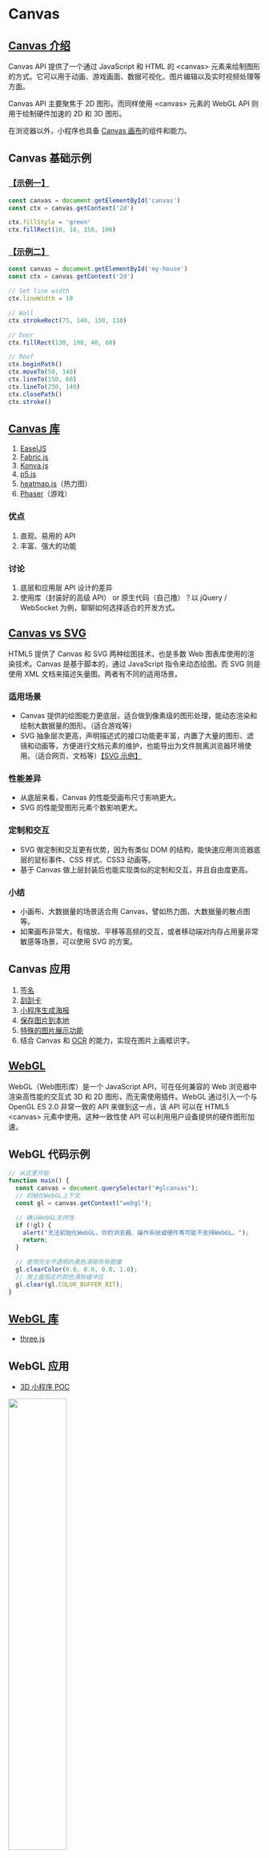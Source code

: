 # Canvas

## [Canvas 介绍](https://developer.mozilla.org/zh-CN/docs/Web/API/Canvas_API)
Canvas API 提供了一个通过 JavaScript 和 HTML 的 &lt;canvas&gt; 元素来绘制图形的方式。它可以用于动画、游戏画面、数据可视化、图片编辑以及实时视频处理等方面。

Canvas API 主要聚焦于 2D 图形。而同样使用 &lt;canvas&gt; 元素的 WebGL API 则用于绘制硬件加速的 2D 和 3D 图形。

在浏览器以外，小程序也具备 [Canvas 画布](https://developers.weixin.qq.com/miniprogram/dev/framework/ability/canvas.html)的组件和能力。

## Canvas 基础示例
### [【示例一】](https://developer.mozilla.org/zh-CN/docs/Web/API/Canvas_API#%E7%BB%93%E6%9E%9C)

``` javascript
const canvas = document.getElementById('canvas')
const ctx = canvas.getContext('2d')

ctx.fillStyle = 'green'
ctx.fillRect(10, 10, 150, 100)
```

### [【示例二】](https://developer.mozilla.org/zh-CN/docs/Web/API/CanvasRenderingContext2D#%E5%9F%BA%E7%A1%80%E7%A4%BA%E4%BE%8B)

``` javascript
const canvas = document.getElementById('my-house')
const ctx = canvas.getContext('2d')

// Set line width
ctx.lineWidth = 10

// Wall
ctx.strokeRect(75, 140, 150, 110)

// Door
ctx.fillRect(130, 190, 40, 60)

// Roof
ctx.beginPath()
ctx.moveTo(50, 140)
ctx.lineTo(150, 60)
ctx.lineTo(250, 140)
ctx.closePath()
ctx.stroke()
```

## [Canvas 库](https://developer.mozilla.org/zh-CN/docs/Web/API/Canvas_API#resources)
1. [EaselJS](https://www.createjs.com/easeljs)
2. [Fabric.js](http://fabricjs.com/)
3. [Konva.js](https://konvajs.org/)
4. [p5.js](https://p5js.org/)
5. [heatmap.js](https://www.patrick-wied.at/static/heatmapjs/)（热力图）
6. [Phaser](https://phaser.io/)（游戏）

### 优点
1. 直观、易用的 API
2. 丰富、强大的功能

### 讨论
1. 底层和应用层 API 设计的差异
2. 使用库（封装好的高级 API） or 原生代码（自己撸）？以 jQuery / WebSocket 为例，聊聊如何选择适合的开发方式。

## [Canvas vs SVG](https://g2.antv.vision/zh/docs/manual/tutorial/renderers)
HTML5 提供了 Canvas 和 SVG 两种绘图技术，也是多数 Web 图表库使用的渲染技术。Canvas 是基于脚本的，通过 JavaScript 指令来动态绘图。而 SVG 则是使用 XML 文档来描述矢量图。两者有不同的适用场景。

### 适用场景
- Canvas 提供的绘图能力更底层，适合做到像素级的图形处理，能动态渲染和绘制大数据量的图形。（适合游戏等）
- SVG 抽象层次更高，声明描述式的接口功能更丰富，内置了大量的图形、滤镜和动画等，方便进行文档元素的维护，也能导出为文件脱离浏览器环境使用。（适合网页、文档等）[【SVG 示例】](http://43.254.54.39:8103/)

### 性能差异
- 从底层来看，Canvas 的性能受画布尺寸影响更大。
- SVG 的性能受图形元素个数影响更大。

### 定制和交互
- SVG 做定制和交互更有优势，因为有类似 DOM 的结构，能快速应用浏览器底层的鼠标事件、CSS 样式、CSS3 动画等。
- 基于 Canvas 做上层封装后也能实现类似的定制和交互，并且自由度更高。

### 小结
- 小画布、大数据量的场景适合用 Canvas，譬如热力图、大数据量的散点图等。
- 如果画布非常大，有缩放、平移等高频的交互，或者移动端对内存占用量非常敏感等场景，可以使用 SVG 的方案。

## Canvas 应用
1. [签名](https://juejin.cn/post/6844903640843599886)
2. [刮刮卡](https://zhuanlan.zhihu.com/p/84020475)
3. [小程序生成海报](https://fe.anchnet.com/2020/%E5%BE%AE%E4%BF%A1%E5%B0%8F%E7%A8%8B%E5%BA%8F%E5%AE%9E%E8%B7%B5/)
4. [保存图片到本地](https://www.zhuyuntao.cn/canvas%E4%BF%9D%E5%AD%98%E5%9B%BE%E7%89%87%E5%88%B0%E6%9C%AC%E5%9C%B0)
5. [特殊的图片展示功能](https://openseadragon.github.io/)
6. 结合 Canvas 和 [OCR](https://cloud.tencent.com/product/ocr-catalog) 的能力，实现在图片上画框识字。

## [WebGL](https://developer.mozilla.org/zh-CN/docs/Web/API/WebGL_API)
WebGL（Web图形库）是一个 JavaScript API，可在任何兼容的 Web 浏览器中渲染高性能的交互式 3D 和 2D 图形，而无需使用插件。WebGL 通过引入一个与 OpenGL ES 2.0 非常一致的 API 来做到这一点，该 API 可以在 HTML5 &lt;canvas&gt; 元素中使用。这种一致性使 API 可以利用用户设备提供的硬件图形加速。

## WebGL 代码示例
``` javascript
// 从这里开始
function main() {
  const canvas = document.querySelector("#glcanvas");
  // 初始化WebGL上下文
  const gl = canvas.getContext("webgl");

  // 确认WebGL支持性
  if (!gl) {
    alert("无法初始化WebGL，你的浏览器、操作系统或硬件等可能不支持WebGL。");
    return;
  }

  // 使用完全不透明的黑色清除所有图像
  gl.clearColor(0.0, 0.0, 0.0, 1.0);
  // 用上面指定的颜色清除缓冲区
  gl.clear(gl.COLOR_BUFFER_BIT);
}
```

## [WebGL 库](https://developer.mozilla.org/zh-CN/docs/Web/API/WebGL_API#库)
- [three.js](https://threejs.org/)

## WebGL 应用
- [3D 小程序 POC](https://github.com/xiaoda/miniprogram-3d-poc)

<img src="https://raw.githubusercontent.com/xiaoda/canvas/master/images/miniprogram-3d-poc.png" width="48%" />

## Canvas 的拓展性思考
1. &lt;canvas&gt; 与 &lt;audio&gt; &lt;video&gt; 等 HTML5 标签丰富、增强了浏览器前端的能力，可用于复杂的功能需求。

### 【案例】录制视频，截取图片并上传 / 下载
``` html
<!DOCTYPE html>
<html>
<head>
  <meta name="viewport" content="width=device-width">
  <title>Demo</title>
  <style>
    .hide {display: none;}
  </style>
</head>
<body>
  <input id="upload" type="file" accept="video/*">
  <button id="load">Load</button>
  <video id="video" class="hide" controls></video>
  <canvas id="canvas" class="hide" width="200" height="200"></canvas>

  <script src="./jquery.js"></script>
  <script>
    const $upload = $('#upload')
    const $load = $('#load')
    const $video = $('#video')
    const video = $video.get(0)
    const $canvas = $('#canvas')
    const canvas = $canvas.get(0)
    const ctx = canvas.getContext('2d')

    $upload.on('change', function (event) {
      video.src = URL.createObjectURL(event.target.files[0])
    })
    $video.on('loadeddata', function () {
      video.currentTime = 1
    })
    $video.on('timeupdate', function () {
      ctx.drawImage(video, 0, 0, canvas.width, canvas.height)
      const dataUrl = canvas.toDataURL('image/jpeg')
      const link = document.createElement('a')
      link.href = dataUrl
      link.download = 'demo.jpg'
      link.click()
    })
    $load.on('click', function () {
      video.load()
    })
  </script>
</body>
</html>
```

2. 浏览器本质上就是一个功能齐全、超级复杂的 Canvas。[【浏览器渲染流程】](https://juejin.cn/post/6844903565610188807)

## Canvas 进阶项目
1. [Flipboard/react-canvas](https://github.com/Flipboard/react-canvas)：在移动端页面使用支持硬件加速的 Canvas 代替性能较差的 DOM 的一次尝试
2. [html2canvas](https://html2canvas.hertzen.com/)：将页面上指定的 DOM 元素渲染到 canvas 并保存
3. [glfx.js](https://evanw.github.io/glfx.js/demo/)：Canvas 滤镜效果库

## [Canvas 进阶项目之设计稿生成代码](https://github.com/xiaoda/design2code)
### 前言
我们深知前端开发存在的问题，并期待进化。前端技术领域一直在不断发展和变革，短期不一定能发现明显的进步，但长期看就一定能看到。

就我个人而言，我觉得 [前后端联调](https://github.com/xiaoda/web-api-issues) 是开发流程中最复杂、耗时最长、问题最多的阶段，但这个阶段要想进行显著的改进是非常困难的。而前端开发流程中相对机械的工作：静态页面开发，可能是一个很好的切入点。

### 相关项目
1. [蓝湖](https://zhuanlan.zhihu.com/p/355970754)
2. [阿里 imgcook](https://www.imgcook.com/)

### [像素操作](https://developer.mozilla.org/zh-CN/docs/Web/API/Canvas_API/Tutorial/Pixel_manipulation_with_canvas)

事实上，你可以直接通过 ImageData 对象操纵像素数据，直接读取或将数据数组写入该对象中。

### 步骤
#### 设计稿
<img src="https://raw.githubusercontent.com/xiaoda/canvas/master/images/design.png" width="48%" />

#### 边缘检测 & 实体检测
<img src="https://raw.githubusercontent.com/xiaoda/canvas/master/images/detect-edge.png"  width="48%" />&nbsp;&nbsp;&nbsp;&nbsp;<img src="https://raw.githubusercontent.com/xiaoda/canvas/master/images/highlight-stuff.png" width="48%" />

#### 实体数据
<img src="https://raw.githubusercontent.com/xiaoda/canvas/master/images/stuff.png" />

#### 结构数据
<img src="https://raw.githubusercontent.com/xiaoda/canvas/master/images/structure.png" />

#### HTML
<img src="https://raw.githubusercontent.com/xiaoda/canvas/master/images/design.png" width="48%" align="top" />&nbsp;&nbsp;&nbsp;&nbsp;<img src="https://raw.githubusercontent.com/xiaoda/canvas/master/images/code.png"  width="40%" align="top" />

#### 具体步骤
<img src="https://raw.githubusercontent.com/xiaoda/canvas/master/images/steps.png" />

#### TODO
1. CSS 样式及更多功能待开发
2. 算法需持续完善

## 广告
我们的[【前端最佳实践】](http://fe.anchnet.com)

## 写在最后
1. 在有更好的办法之前，不完善的办法总比没有强。
2. 想法付诸实践，不论成功或失败都有收获。
3. 面对困难始终保持积极的心态
